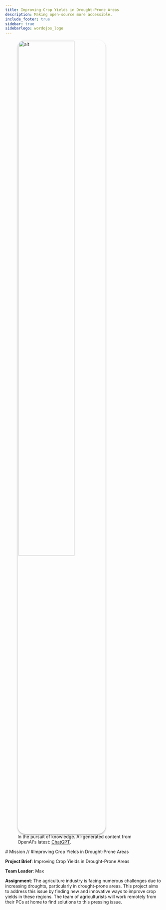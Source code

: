 ```yaml
---
title: Improving Crop Yields in Drought-Prone Areas
description: Making open-source more accessible.
include_footer: true
sidebar: true
sidebarlogo: wordojos_logo
---
```

<figure>
    <img src='/uploads/mechs/Barista.png' style="width: 65%;height: 65%;padding: 3px; box-shadow: 0 3px 5px rgba(0,0,0,.3);border-radius: 25px;overflow: hidden;border: none;" align="middle"; alt='alt'; alt='student in hoody with laptop';/>
    <figcaption>In the pursuit of knowledge.  AI-generated content from OpenAI's latest: <a href="https://openai.com/blog/chatgpt/" >ChatGPT</a>.</figcaption>
</figure>
# Mission // #Improving Crop Yields in Drought-Prone Areas

**Project Brief**: Improving Crop Yields in Drought-Prone Areas

**Team Leader**: Max

**Assignment**:
The agriculture industry is facing numerous challenges due to increasing droughts, particularly in drought-prone areas. This project aims to address this issue by finding new and innovative ways to improve crop yields in these regions. The team of agriculturists will work remotely from their PCs at home to find solutions to this pressing issue.